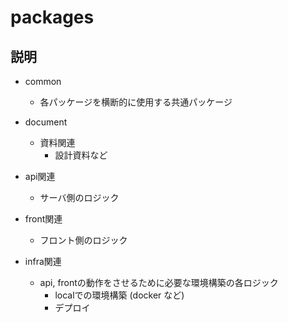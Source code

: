 
# packages

## 説明

- common
  - 各パッケージを横断的に使用する共通パッケージ

- document
  - 資料関連
    - 設計資料など

- api関連
  - サーバ側のロジック

- front関連
  - フロント側のロジック

- infra関連
  - api, frontの動作をさせるために必要な環境構築の各ロジック
    - localでの環境構築 (docker など)
    - デプロイ

